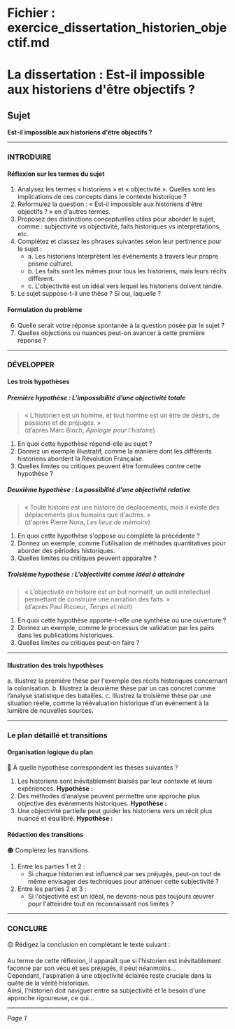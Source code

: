 # Fichier : exercice_dissertation_historien_objectif.md

# La dissertation : Est-il impossible aux historiens d'être objectifs ?

## Sujet
**Est-il impossible aux historiens d'être objectifs ?**

---

### INTRODUIRE

#### Réflexion sur les termes du sujet

1. Analysez les termes « historiens » et « objectivité ». Quelles sont les implications de ces concepts dans le contexte historique ?
2. Reformulez la question : « Est-il impossible aux historiens d'être objectifs ? » en d'autres termes.
3. Proposez des distinctions conceptuelles utiles pour aborder le sujet, comme : subjectivité vs objectivité, faits historiques vs interprétations, etc.
4. Complétez et classez les phrases suivantes selon leur pertinence pour le sujet :
   - a. Les historiens interprètent les événements à travers leur propre prisme culturel.
   - b. Les faits sont les mêmes pour tous les historiens, mais leurs récits diffèrent.
   - c. L'objectivité est un idéal vers lequel les historiens doivent tendre.
5. Le sujet suppose-t-il une thèse ? Si oui, laquelle ? 

#### Formulation du problème

6. Quelle serait votre réponse spontanée à la question posée par le sujet ? 
7. Quelles objections ou nuances peut-on avancer à cette première réponse ? 

---

### DÉVELOPPER

#### Les trois hypothèses

##### Première hypothèse : L’impossibilité d’une objectivité totale

> « L’historien est un homme, et tout homme est un être de désirs, de passions et de préjugés. »  
> (d’après Marc Bloch, *Apologie pour l'histoire*)

1. En quoi cette hypothèse répond-elle au sujet ? 
2. Donnez un exemple illustratif, comme la manière dont les différents historiens abordent la Révolution Française.
3. Quelles limites ou critiques peuvent être formulées contre cette hypothèse ?

##### Deuxième hypothèse : La possibilité d'une objectivité relative

> « Toute histoire est une histoire de déplacements, mais il existe des déplacements plus humains que d'autres. »  
> (d'après Pierre Nora, *Les lieux de mémoire*)

1. En quoi cette hypothèse s'oppose ou complète la précédente ? 
2. Donnez un exemple, comme l'utilisation de méthodes quantitatives pour aborder des périodes historiques.
3. Quelles limites ou critiques peuvent apparaître ?

##### Troisième hypothèse : L’objectivité comme idéal à atteindre

> « L’objectivité en histoire est un but normatif, un outil intellectuel permettant de construire une narration des faits. »  
> (d’après Paul Ricoeur, *Temps et récit*)

1. En quoi cette hypothèse apporte-t-elle une synthèse ou une ouverture ? 
2. Donnez un exemple, comme le processus de validation par les pairs dans les publications historiques.
3. Quelles limites ou critiques peut-on faire ?

---

#### Illustration des trois hypothèses

a. Illustrez la première thèse par l'exemple des récits historiques concernant la colonisation.
b. Illustrez la deuxième thèse par un cas concret comme l’analyse statistique des batailles.
c. Illustrez la troisième thèse par une situation réelle, comme la réévaluation historique d'un événement à la lumière de nouvelles sources.

---

### Le plan détaillé et transitions

#### Organisation logique du plan

🔴 À quelle hypothèse correspondent les thèses suivantes ?

1. Les historiens sont inévitablement biaisés par leur contexte et leurs expériences. **Hypothèse :**
2. Des méthodes d'analyse peuvent permettre une approche plus objective des événements historiques. **Hypothèse :**
3. Une objectivité partielle peut guider les historiens vers un récit plus nuancé et équilibré. **Hypothèse :**

#### Rédaction des transitions

🟠 Complétez les transitions.

1. Entre les parties 1 et 2 :  
   - Si chaque historien est influencé par ses préjugés, peut-on tout de même envisager des techniques pour atténuer cette subjectivité ?
2. Entre les parties 2 et 3 :  
   - Si l'objectivité est un idéal, ne devons-nous pas toujours œuvrer pour l'atteindre tout en reconnaissant nos limites ?

---

### CONCLURE

🟡 Rédigez la conclusion en complétant le texte suivant :

Au terme de cette réflexion, il apparaît que si l’historien est inévitablement façonné par son vécu et ses préjugés, il peut néanmoins…  
Cependant, l'aspiration à une objectivité éclairée reste cruciale dans la quête de la vérité historique.  
Ainsi, l'historien doit naviguer entre sa subjectivité et le besoin d'une approche rigoureuse, ce qui… 

--- 

*Page 1*
